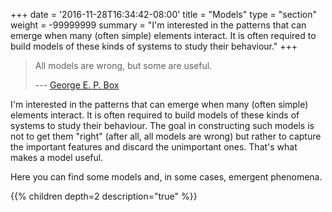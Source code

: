 +++
date = '2016-11-28T16:34:42-08:00'
title = "Models"
type = "section"
weight = -99999999
summary = "I'm interested in the patterns that can emerge when many (often simple) elements interact.  It is often required to build models of these kinds of systems to study their behaviour."
+++

<blockquote>
All models are wrong, but some are useful.

 --- [George E. P. Box](https://en.wikipedia.org/wiki/All_models_are_wrong)
</blockquote>

I'm interested in the patterns that can emerge when many (often simple) elements interact.  It is often required to build models of these kinds of systems to study their behaviour.  The goal in constructing such models is not to get them "right" (after all, all models are wrong) but rather to capture the important features and discard the unimportant ones.  That's what makes a model useful.

Here you can find some models and, in some cases, emergent phenomena. 


{{% children depth=2 description="true" %}}

